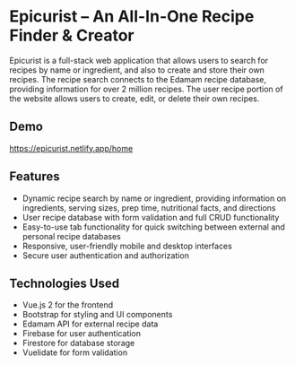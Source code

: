 # Epicurist – An All-In-One Recipe Finder & Creator

Epicurist is a full-stack web application that allows users to search for recipes by name or ingredient, and also to create and store their own recipes. The recipe search connects to the Edamam recipe database, providing information for over 2 million recipes. The user recipe portion of the website allows users to create, edit, or delete their own recipes.

## Demo

<a href="https://epicurist.netlify.app/home" target="_blank">https://epicurist.netlify.app/home</a>

## Features

- Dynamic recipe search by name or ingredient, providing information on ingredients, serving sizes, prep time, nutritional facts, and directions
- User recipe database with form validation and full CRUD functionality
- Easy-to-use tab functionality for quick switching between external and personal recipe databases
- Responsive, user-friendly mobile and desktop interfaces
- Secure user authentication and authorization

## Technologies Used

- Vue.js 2 for the frontend
- Bootstrap for styling and UI components
- Edamam API for external recipe data
- Firebase for user authentication
- Firestore for database storage
- Vuelidate for form validation

